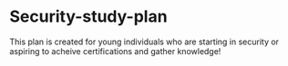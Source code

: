 # Security-study-plan
This plan is created for young individuals who are starting in security or aspiring to acheive certifications and gather knowledge!
